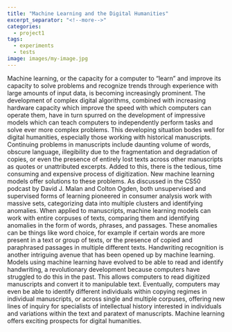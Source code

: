 ```yaml
---
title: "Machine Learning and the Digital Humanities"
excerpt_separator: "<!--more-->"
categories:
  - project1
tags:
  - experiments
  - tests
image: images/my-image.jpg
---
```

Machine learning, or the capacity for a computer to “learn” and improve its capacity to solve problems and recognize trends through experience with large amounts of input data, is becoming increasingly prominent. The development of complex digital algorithms, combined with increasing hardware capacity which improve the speed with which computers can operate them, have in turn spurred on the development of impressive models which can teach computers to independently perform tasks and solve ever more complex problems. This developing situation bodes well for digital humanities, especially those working with historical manuscripts. Continuing problems in manuscripts include daunting volume of words, obscure language, illegibility due to the fragmentation and degradation of copies, or even the presence of entirely lost texts across other manuscripts as quotes or unattributed excerpts. Added to this, there is the tedious, time consuming and expensive process of digitization.
New machine learning models offer solutions to these problems. As discussed in the CS50 podcast by David J. Malan and Colton Ogden, both unsupervised and supervised forms of learning pioneered in consumer analysis work with massive sets, categorizing data into multiple clusters and identifying anomalies. When applied to manuscripts, machine learning models can work with entire corpuses of texts, comparing them and identifying anomalies in the form of words, phrases, and passages. These anomalies can be things like word choice, for example if certain words are more present in a text or group of texts, or the presence of copied and paraphrased passages in multiple different texts.
Handwriting recognition is another intriguing avenue that has been opened up by machine learning. Models using machine learning have evolved to be able to read and identify handwriting, a revolutionary development because computers have struggled to do this in the past. This allows computers to read digitized manuscripts and convert it to manipulable text. Eventually, computers may even be able to identify different individuals within copying regimes in individual manuscripts, or across single and multiple corpuses, offering new lines of inquiry for specialists of intellectual history interested in individuals and variations within the text and paratext of manuscripts. Machine learning offers exciting prospects for digital humanities.
